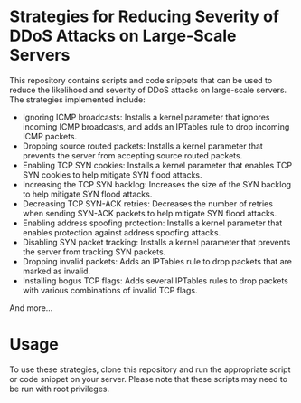 # Strategies for Reducing Severity of DDoS Attacks on Large-Scale Servers

This repository contains scripts and code snippets that can be used to reduce the likelihood and severity of DDoS attacks on large-scale servers. The strategies implemented include:

- Ignoring ICMP broadcasts: Installs a kernel parameter that ignores incoming ICMP broadcasts, and adds an IPTables rule to drop incoming ICMP packets.
- Dropping source routed packets: Installs a kernel parameter that prevents the server from accepting source routed packets.
- Enabling TCP SYN cookies: Installs a kernel parameter that enables TCP SYN cookies to help mitigate SYN flood attacks.
- Increasing the TCP SYN backlog: Increases the size of the SYN backlog to help mitigate SYN flood attacks.
- Decreasing TCP SYN-ACK retries: Decreases the number of retries when sending SYN-ACK packets to help mitigate SYN flood attacks.
- Enabling address spoofing protection: Installs a kernel parameter that enables protection against address spoofing attacks.
- Disabling SYN packet tracking: Installs a kernel parameter that prevents the server from tracking SYN packets.
- Dropping invalid packets: Adds an IPTables rule to drop packets that are marked as invalid.
- Installing bogus TCP flags: Adds several IPTables rules to drop packets with various combinations of invalid TCP flags.
 
And more...
# Usage
To use these strategies, clone this repository and run the appropriate script or code snippet on your server. Please note that these scripts may need to be run with root privileges.
